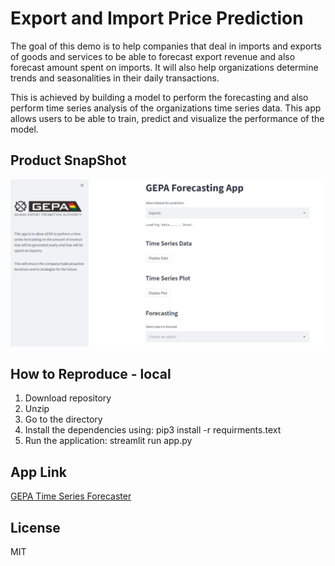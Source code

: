 # Export and Import Price Prediction

The goal of this demo is to help companies that deal in imports and exports of goods and services to be able to forecast export revenue and also forecast amount spent on imports. It will also help organizations determine trends and seasonalities in their daily transactions.

This is achieved by building a model to perform the forecasting and also perform time series analysis of the organizations time series data. This app allows users to be able to train, predict and visualize the performance of the model.

## Product SnapShot
<img src="Screenshot/app.png">

## How to Reproduce - local
1. Download repository
2. Unzip
3. Go to the directory
4. Install the dependencies using: pip3 install -r requirments.text
5. Run the application: streamlit run app.py

## App Link
[GEPA Time Series Forecaster](https://share.streamlit.io/adark-amal/gepa-time-series-demo/main/app.py)

## License
MIT
